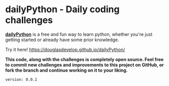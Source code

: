# dailyPython - Daily coding challenges

**[dailyPython](https://douglasdevelop.github.io/dailyPython/)** is a free and fun way to learn python, whether you're just getting started or already have some prior knowledge.

Try it here! https://douglasdevelop.github.io/dailyPython/

**This code, along with the challenges is completely open source. Feel free to commit new challenges and improvements to this project on GitHub, or fork the branch and continue working on it to your liking.**

`version: 0.0.1`

